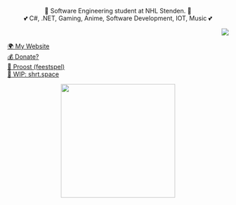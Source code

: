 <p align="center">
  👤 Software Engineering student at NHL Stenden. 👤
  <br>
  💕 C#, .NET, Gaming, Anime, Software Development, IOT, Music 💕
</p>
<img src="https://imgur.com/khg8D75.gif" align="right"/>
<br>
<p align="left">
  <a href="https://naamloos.dev/">🌍 My Website</a>
  <br>
  <a href="https://naamloos.dev/donate.html">💰 Donate?</a>
  <br>
  <a href="https://proost.app/">🍻 Proost (feestspel)</a>
  <br>
  <a href="https://shrt.space/">🔗 WIP: shrt.space</a>
</p>

<p align="center">
  <img align="center" width="260px" src="https://cdn.discordapp.com/attachments/378289515334336514/824784518053494854/dereferencing_a_null_pointer.gif"/>  
</p>

